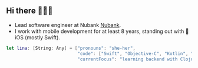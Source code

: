 ## Hi there 🙋🏽‍♀️

- Lead software engineer at Nubank <a href="[http://www.unb.br](https://nubank.com.br/en/)">Nubank</a>.
- I work with mobile development for at least 8 years, standing out with 🍎 iOS (mostly Swift).

```swift
let lina: [String: Any] = ["pronouns": "she-her",
                           "code": ["Swift", "Objective-C", "Kotlin", "Flutter", "Clojure"],
                           "currentFocus": "learning backend with Clojure"]
                           

